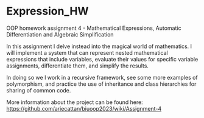 # Expression_HW
OOP homework assignment 4 - Mathematical Expressions, Automatic Differentiation and Algebraic Simplification

In this assignment I delve instead into the magical world of mathematics. I will implement a system that can represent nested mathematical expressions that include variables, evaluate their values for specific variable assignments, differentiate them, and simplify the results.

In doing so we I work in a recursive framework, see some more examples of polymorphism, and practice the use of inheritance and class hierarchies for sharing of common code.

More information about the project can be found here: https://github.com/ariecattan/biuoop2023/wiki/Assignment-4
